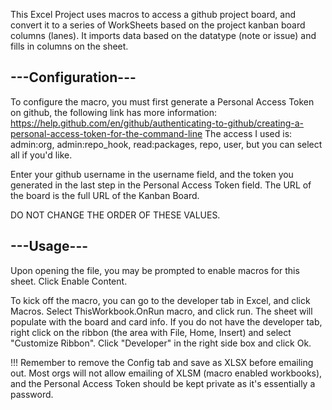 This Excel Project uses macros to access a github project board, and convert it to 
a series of WorkSheets based on the project kanban board columns (lanes). It imports 
data based on the datatype (note or issue) and fills in columns on the sheet. 

## ---Configuration---
To configure the macro, you must first generate a Personal Access Token on github, the 
following link has more information: 
https://help.github.com/en/github/authenticating-to-github/creating-a-personal-access-token-for-the-command-line
The access I used is:  admin:org, admin:repo_hook, read:packages, repo, user, but you 
can select all if you'd like.

Enter your github username in the username field, and the token you generated in the last
step in the Personal Access Token field.  The URL of the board is 
the full URL of the Kanban Board. 

DO NOT CHANGE THE ORDER OF THESE VALUES. 


## ---Usage---
Upon opening the file, you may be prompted to enable macros for this sheet. Click Enable Content.

To kick off the macro, you can go to the developer tab in Excel, and click Macros. 
Select ThisWorkbook.OnRun macro, and click run. The sheet will populate with the board and 
card info. If you do not have the developer tab, right click on the ribbon (the area with File, Home,
Insert) and select "Customize Ribbon". Click "Developer" in the right side box and click Ok.

!!! Remember to remove the Config tab and save as XLSX before emailing out. Most orgs will not allow emailing
of XLSM (macro enabled workbooks), and the Personal Access Token should be kept private as it's 
essentially a password.

